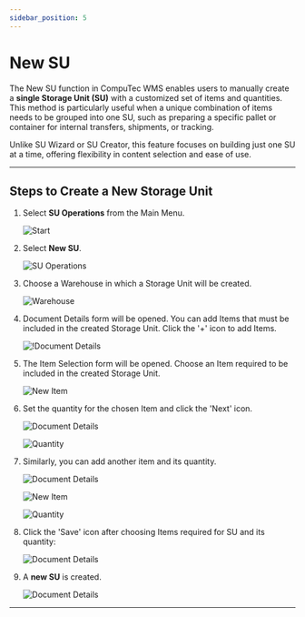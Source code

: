```yaml
---
sidebar_position: 5
---
```


# New SU

The New SU function in CompuTec WMS enables users to manually create a **single Storage Unit (SU)** with a customized set of items and quantities. This method is particularly useful when a unique combination of items needs to be grouped into one SU, such as preparing a specific pallet or container for internal transfers, shipments, or tracking.

Unlike SU Wizard or SU Creator, this feature focuses on building just one SU at a time, offering flexibility in content selection and ease of use.

---

## Steps to Create a New Storage Unit

1. Select **SU Operations** from the Main Menu.

    ![Start](./media/su-operations.webp)

2. Select **New SU**.

    ![SU Operations](./media/new-su-1.webp)

3. Choose a Warehouse in which a Storage Unit will be created.

    ![Warehouse](./media/warehouse-selection.webp)

4. Document Details form will be opened. You can add Items that must be included in the created Storage Unit. Click the '+' icon to add Items.

    ![!Document Details](./media/doc-details.webp)

5. The Item Selection form will be opened. Choose an Item required to be included in the created Storage Unit.

    ![New Item](./media/new-su-new-item.webp)

6. Set the quantity for the chosen Item and click the 'Next' icon.

    ![Document Details](./media/doc-details-1.webp)

    ![Quantity](./media/quantity.png)
7. Similarly, you can add another item and its quantity.

    ![Document Details](./media/NewSU-AddToExisting3.webp)

    ![New Item](./media/new-su-new-item.webp)

    ![Quantity](./media/NewSU-Q3.webp)
8. Click the 'Save' icon after choosing Items required for SU and its quantity:

    ![Document Details](./media/NewSU-All3.webp)
9. A **new SU** is created.

    ![Document Details](./media/NewSUCreated3.webp)

---
